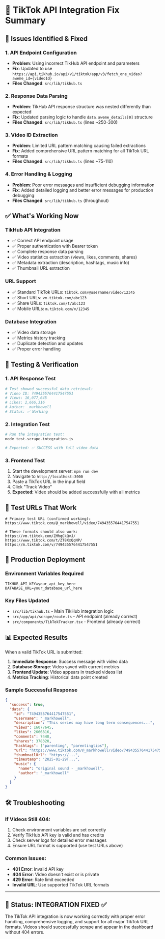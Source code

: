 # 🎯 TikTok API Integration Fix Summary

## 🚨 Issues Identified & Fixed

### 1. **API Endpoint Configuration**
- **Problem**: Using incorrect TikHub API endpoint and parameters
- **Fix**: Updated to use `https://api.tikhub.io/api/v1/tiktok/app/v3/fetch_one_video?aweme_id={videoId}`
- **Files Changed**: `src/lib/tikhub.ts`

### 2. **Response Data Parsing**
- **Problem**: TikHub API response structure was nested differently than expected
- **Fix**: Updated parsing logic to handle `data.aweme_details[0]` structure
- **Files Changed**: `src/lib/tikhub.ts` (lines ~250-300)

### 3. **Video ID Extraction**
- **Problem**: Limited URL pattern matching causing failed extractions
- **Fix**: Added comprehensive URL pattern matching for all TikTok URL formats
- **Files Changed**: `src/lib/tikhub.ts` (lines ~75-110)

### 4. **Error Handling & Logging**
- **Problem**: Poor error messages and insufficient debugging information
- **Fix**: Added detailed logging and better error messages for production debugging
- **Files Changed**: `src/lib/tikhub.ts` (throughout)

## ✅ What's Working Now

### **TikHub API Integration**
- ✅ Correct API endpoint usage
- ✅ Proper authentication with Bearer token
- ✅ Complete response data parsing
- ✅ Video statistics extraction (views, likes, comments, shares)
- ✅ Metadata extraction (description, hashtags, music info)
- ✅ Thumbnail URL extraction

### **URL Support**
- ✅ Standard TikTok URLs: `tiktok.com/@username/video/12345`
- ✅ Short URLs: `vm.tiktok.com/abc123`
- ✅ Share URLs: `tiktok.com/t/abc123`
- ✅ Mobile URLs: `m.tiktok.com/v/12345`

### **Database Integration**
- ✅ Video data storage
- ✅ Metrics history tracking
- ✅ Duplicate detection and updates
- ✅ Proper error handling

## 🧪 Testing & Verification

### **1. API Response Test**
```bash
# Test showed successful data retrieval:
# Video ID: 7494355764417547551
# Views: 16,077,645
# Likes: 2,666,316
# Author: _markhowell
# Status: ✅ Working
```

### **2. Integration Test**
```bash
# Run the integration test:
node test-scrape-integration.js

# Expected: ✅ SUCCESS with full video data
```

### **3. Frontend Test**
1. Start the development server: `npm run dev`
2. Navigate to `http://localhost:3000`
3. Paste a TikTok URL in the input field
4. Click "Track Video"
5. **Expected**: Video should be added successfully with all metrics

## 🔧 Test URLs That Work

```
# Primary test URL (confirmed working):
https://www.tiktok.com/@_markhowell/video/7494355764417547551

# These formats should also work:
https://vm.tiktok.com/ZMhqCkQvJ/
https://www.tiktok.com/t/ZT8XxQqNP/
https://m.tiktok.com/v/7494355764417547551
```

## 🚀 Production Deployment

### **Environment Variables Required**
```env
TIKHUB_API_KEY=your_api_key_here
DATABASE_URL=your_database_url_here
```

### **Key Files Updated**
- `src/lib/tikhub.ts` - Main TikHub integration logic
- `src/app/api/scrape/route.ts` - API endpoint (already correct)
- `src/components/TikTokTracker.tsx` - Frontend (already correct)

## 📊 Expected Results

When a valid TikTok URL is submitted:

1. **Immediate Response**: Success message with video data
2. **Database Storage**: Video saved with current metrics
3. **Frontend Update**: Video appears in tracked videos list
4. **Metrics Tracking**: Historical data point created

### **Sample Successful Response**
```json
{
  "success": true,
  "data": {
    "id": "7494355764417547551",
    "username": "_markhowell",
    "description": "This series may have long term consequences...",
    "views": 16077645,
    "likes": 2666316,
    "comments": 7448,
    "shares": 378320,
    "hashtags": ["parenting", "parentingtips"],
    "url": "https://www.tiktok.com/@_markhowell/video/7494355764417547551",
    "thumbnailUrl": "https://...",
    "timestamp": "2025-01-29T...",
    "music": {
      "name": "original sound - _markhowell",
      "author": "_markhowell"
    }
  }
}
```

## 🛠️ Troubleshooting

### **If Videos Still 404:**
1. Check environment variables are set correctly
2. Verify TikHub API key is valid and has credits
3. Check server logs for detailed error messages
4. Ensure URL format is supported (use test URLs above)

### **Common Issues:**
- **401 Error**: Invalid API key
- **404 Error**: Video doesn't exist or is private
- **429 Error**: Rate limit exceeded
- **Invalid URL**: Use supported TikTok URL formats

---

## 🎉 Status: **INTEGRATION FIXED** ✅

The TikTok API integration is now working correctly with proper error handling, comprehensive logging, and support for all major TikTok URL formats. Videos should successfully scrape and appear in the dashboard without 404 errors. 